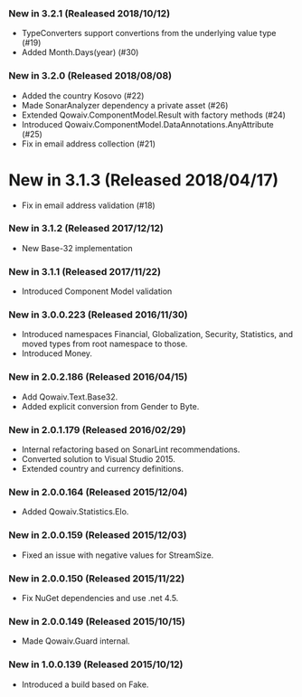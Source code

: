 ﻿### New in 3.2.1 (Realeased 2018/10/12)
* TypeConverters support convertions from the underlying value type (#19)
* Added Month.Days(year) (#30)

### New in 3.2.0 (Released 2018/08/08)
* Added the country Kosovo (#22)
* Made SonarAnalyzer dependency a private asset (#26)
* Extended Qowaiv.ComponentModel.Result with factory methods (#24)
* Introduced Qowaiv.ComponentModel.DataAnnotations.AnyAttribute (#25)
* Fix in email address collection (#21)

# New in 3.1.3 (Released 2018/04/17)
* Fix in email address validation (#18)

### New in 3.1.2 (Released 2017/12/12)
* New Base-32 implementation

### New in 3.1.1 (Released 2017/11/22)
* Introduced Component Model validation

### New in 3.0.0.223 (Released 2016/11/30)
* Introduced namespaces Financial, Globalization, Security, Statistics, and moved types from root namespace to those.
* Introduced Money.

### New in 2.0.2.186 (Released 2016/04/15)
* Add Qowaiv.Text.Base32.
* Added explicit conversion from Gender to Byte.

### New in 2.0.1.179 (Released 2016/02/29)
* Internal refactoring based on SonarLint recommendations.
* Converted solution to Visual Studio 2015.
* Extended country and currency definitions.

### New in 2.0.0.164 (Released 2015/12/04)
* Added Qowaiv.Statistics.Elo.

### New in 2.0.0.159 (Released 2015/12/03)
* Fixed an issue with negative values for StreamSize.

### New in 2.0.0.150 (Released 2015/11/22)
* Fix NuGet dependencies and use .net 4.5.

### New in 2.0.0.149 (Released 2015/10/15)
* Made Qowaiv.Guard internal.

### New in 1.0.0.139 (Released 2015/10/12)
* Introduced a build based on Fake.
